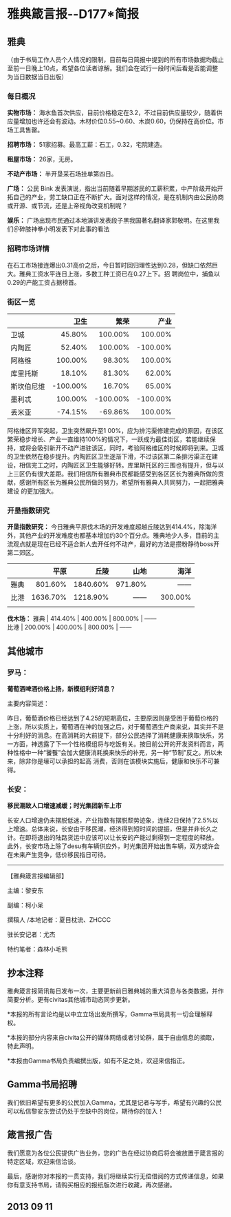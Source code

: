 # 雅典箴言报--D177*简报

## **雅典**

（由于书局工作人员个人情况的限制，目前每日简报中提到的所有市场数据均截止至前一日晚上10点，希望各位读者谅解。我们会在试行一段时间后看是否能调整为当日数据当日出版）

### **每日概况**

**实物市场：** 海水鱼首次供应，目前价格稳定在3.2，不过目前供应量较少，随着供应量增加也许还会有波动。木材价位0.55~0.60、木炭0.60，仍保持在高价位。市场工具售罄。 

**招聘市场：** 51家招募。最高工薪：石工，0.32，宅院建造。 

**租屋市场：** 26家，无房。 

**不动产市场：** 半开垦采石场挂单第四日。 

**广场：** 公民 Bink 发表演说，指出当前随着早期游民的工薪积累，中产阶级开始开拓自己的产业，劳工缺口正在不断扩大。面对这样的情况，是在机制内由公民协商或开源、或节流，还是上帝视角改变机制呢？ 

**娱乐：** 广场出现市民通过本地演讲发表段子黑我国著名翻译家郭敬明。在这里我们＠碎膝神拳小明发表下对此事的看法

### **招聘市场详情**

在石工市场接连爆出0.31高价之后，今日暂时回归理性达到0.28，但缺口依然巨大。雅典工资水平连日上涨，多数工种工资已在0.27上下。招 聘岗位中，捕鱼以0.29的产能工资占据榜首。

### **街区一览**

| | 卫生 | 繁荣 | 产业 
:-------------|-------------:|-------------:|-------------:
卫城 | 45.80% | 100.00% | 100.00% 
内陶匠 | 52.40% | 100.00% | -100.00% 
阿格维 | 100.00% | 98.30% | 100.00% 
库里托斯 | 18.10% | 81.30% | 62.00% 
斯坎伯尼维 | -100.00% | 16.70% | 65.00% 
墨利忒 | 100.00% | -100.00% | -100.00% 
丢米亚 | -74.15% | -69.86% | 100.00% 

阿格维区异军突起，卫生突然飙升至1 00%，应为排污渠修建完成的原因，在该区繁荣稳步增长、产业一直维持100%的情况下，一跃成为最佳街区，若能继续保持，或将会吸引新开不动产进驻该区，同时，考验阿格维区的时候即将到来。卫城的卫生依然在稳步提升。内陶匠区卫生逐渐下滑，不过该区第二条排污渠正在建设，相信完工之时，内陶匠区卫生能够好转。库里斯托区的三围也有提升，但与以上三区仍有很大差距。我们相信所有雅典市民都能感受到各区区长为雅典所做的贡献，感谢所有区长为雅典公民所做的努力，希望所有雅典人共同努力，一起把雅典建设 的更加强大。

### **开垦指数研究**

**开垦指数研究：** 今日雅典平原伐木场的开发难度超越丘陵达到414.4%，除海洋外，其他产业的开发难度也都基本增加约30个百分点。雅典地少人多，目前的主流观点就是现在已经不适合新人去开任何不动产，最好的方法是攒粉静待boss开第二郊区。

| | 平原 | 丘陵 | 山地 | 海洋 
:-------------|-------------:|-------------:|-------------:|-------------:
雅典 | 801.60% | 1840.60% | 971.80% | —— 
比港 | 1636.70% | 1218.90% | ——	 | 　300.00% 
||
**伐木场：** 
雅典 | 414.40% | 400.00% | 800.00% | ——	 
比港 | 200.00% | 400.00% | 800.00% | ——	 

## **其他城市**

### **罗马：**

**葡萄酒啤酒价格上扬，新模组利好消息？**

主要内容简述： 

昨日，葡萄酒价格已经达到了4.25的短期高位，主要原因则是受困于葡萄价格的上涨，所以实质上，葡萄酒在神的加强之后，对于葡萄酒生产商来说，其实并不是十分利好的消息。在高消耗的大前提下，部分公民选择了消耗健康来换取快乐，另一方面，神透露了下一个性格模组将与吃饭有关。按目前公开的开发资料而言，两种性格中一种“饕餮”会加大健康消耗换来快乐的补充，另一种“节制”反之。所以未来，除非你是壕可以承担的起高 消费，否则在该模块实施后，健康和快乐不可兼得。

### **长安：**

**移民潮致人口增速减缓；时光集团新车上市** 

长安人口增速仍未摆脱低迷，产业指数有摆脱颓势迹象，连续2日保持了2.5%以上增速。总体来说，长安由于移民潮，经济得到短时间的提振，但是并非长久之计。在即将退出的陆路货运中应该可以让长安的产能过剩得到一定程度的释放。 此外，长安市场上除了desu有车辆供应外，时光集团开始出售车辆，双方或许会在未来产生竞争，低价移民指日可待。

---

【雅典箴言报编辑部】 

主编：黎安东 

副编：柯小呆 

撰稿人 /本地记者：夏目枕流、ZHCCC 

驻长安记者：尤杰 

特约笔者：森林小毛熊

## 抄本注释

雅典箴言报简讯每日发布一次，主要更新前日雅典城的重大消息与各类数据，并作简要分析。更有civitas其他城市动态同步更新。

*本报的所有言论均是以中立立场出发所撰写，Gamma书局具有一切合理解释权。 

*本报的部分内容来自civita公开的媒体网络或者讨论群，属于自由信息的摘取，特此声明。 

*本报由Gamma书局负责编撰出版，如有不足之处，欢迎来信指正。

## Gamma书局招聘 

我们依旧希望有更多的公民加入Gamma，尤其是记者与写手，希望有兴趣的公民可以私信黎安东尝试仍处于空缺中的岗位，期待你的加入！

## 箴言报广告 

我们愿意为各位公民提供广告业务，您的广告在经过协商后将会被放置于箴言报的特定区域，欢迎来信洽谈。

最后，感谢你对本报的一贯支持，我们将继续实行无偿借阅的方式传递信息，如果你有意支持书局，请购买相应的报纸版次进行收藏，再次感谢。

## 2013 09 11
